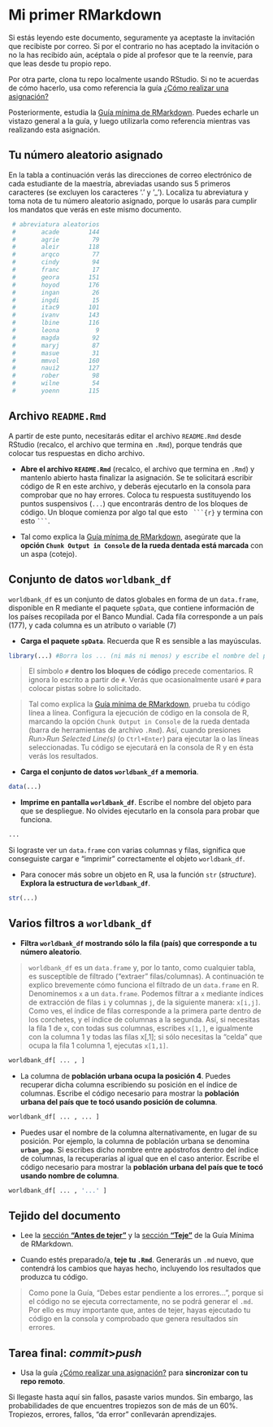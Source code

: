 
<!-- Este .md fue generado a partir del .Rmd homónimo. Edítese el .Rmd -->

# Mi primer RMarkdown

Si estás leyendo este documento, seguramente ya aceptaste la invitación
que recibiste por correo. Si por el contrario no has aceptado la
invitación o no la has recibido aún, acéptala o pide al profesor que te
la reenvíe, para que leas desde tu propio repo.

Por otra parte, clona tu repo localmente usando RStudio. Si no te
acuerdas de cómo hacerlo, usa como referencia la guía [¿Cómo realizar
una
asignación?](https://github.com/maestria-geotel-201902/material-de-apoyo/blob/master/ref/como-hacer-una-asignacion.md)

Posteriormente, estudia la [Guía mínima de
RMarkdown](https://github.com/maestria-geotel-201902/material-de-apoyo/blob/master/ref/guia-minima-de-rmarkdown.md).
Puedes echarle un vistazo general a la guía, y luego utilizarla como
referencia mientras vas realizando esta asignación.

## Tu número aleatorio asignado

En la tabla a continuación verás las direcciones de correo electrónico
de cada estudiante de la maestría, abreviadas usando sus 5 primeros
caracteres (se excluyen los caracteres ‘.’ y ’\_’). Localiza tu
abreviatura y toma nota de tu número aleatorio asignado, porque lo
usarás para cumplir los mandatos que verás en este mismo documento.

``` r
 # abreviatura aleatorios
 #       acade        144
 #       agrie         79
 #       aleir        118
 #       arqco         77
 #       cindy         94
 #       franc         17
 #       geora        151
 #       hoyod        176
 #       ingan         26
 #       ingdi         15
 #       itac9        101
 #       ivanv        143
 #       lbine        116
 #       leona          9
 #       magda         92
 #       maryj         87
 #       masue         31
 #       mmvol        160
 #       naui2        127
 #       rober         98
 #       wilne         54
 #       yoenn        115
```

## Archivo `README.Rmd`

A partir de este punto, necesitarás editar el archivo `README.Rmd` desde
RStudio (recalco, el archivo que termina en `.Rmd`), porque tendrás que
colocar tus respuestas en dicho archivo.

  - **Abre el archivo `README.Rmd`** (recalco, el archivo que termina en
    `.Rmd`) y mantenlo abierto hasta finalizar la asignación. Se te
    solicitará escribir código de R en este archivo, y deberás
    ejecutarlo en la consola para comprobar que no hay errores. Coloca
    tu respuesta sustituyendo los puntos suspensivos (`...`) que
    encontrarás dentro de los bloques de código. Un bloque comienza por
    algo tal que esto ` ```{r}` y termina con esto ` ``` `.

  - Tal como explica la [Guía mínima de
    RMarkdown](https://github.com/maestria-geotel-201902/material-de-apoyo/blob/master/ref/guia-minima-de-rmarkdown.md),
    asegúrate que la **opción `Chunk Output in Console` de la rueda
    dentada está marcada** con un aspa (cotejo).

## Conjunto de datos `worldbank_df`

`worldbank_df` es un conjunto de datos globales en forma de un
`data.frame`, disponible en R mediante el paquete `spData`, que contiene
información de los países recopilada por el Banco Mundial. Cada fila
corresponde a un país (177), y cada columna es un atributo o variable
(7)

  - **Carga el paquete `spData`**. Recuerda que R es sensible a las
    mayúsculas.

<!-- end list -->

``` r
library(...) #Borra los ... (ni más ni menos) y escribe el nombre del paquete.
```

> El símbolo `#` **dentro los bloques de código** precede comentarios. R
> ignora lo escrito a partir de `#`. Verás que ocasionalmente usaré `#`
> para colocar pistas sobre lo solicitado.

> Tal como explica la [Guía mínima de
> RMarkdown](https://github.com/maestria-geotel-201902/material-de-apoyo/blob/master/ref/guia-minima-de-rmarkdown.md),
> prueba tu código línea a línea. Configura la ejecución de código en la
> consola de R, marcando la opción `Chunk Output in Console` de la rueda
> dentada (barra de herramientas de archivo `.Rmd`). Así, cuando
> presiones *Run\>Run Selected Line(s)* (o `Ctrl+Enter`) para ejecutar
> la o las líneas seleccionadas. Tu código se ejecutará en la consola de
> R y en ésta verás los resultados.

  - **Carga el conjunto de datos `worldbank_df` a memoria**.

<!-- end list -->

``` r
data(...)
```

  - **Imprime en pantalla `worldbank_df`**. Escribe el nombre del objeto
    para que se despliegue. No olvides ejecutarlo en la consola para
    probar que funciona.

<!-- end list -->

``` r
...
```

Si lograste ver un `data.frame` con varias columnas y filas, significa
que conseguiste cargar e “imprimir” correctamente el objeto
`worldbank_df`.

  - Para conocer más sobre un objeto en R, usa la función `str`
    (*structure*). **Explora la estructura de `worldbank_df`**.

<!-- end list -->

``` r
str(...)
```

## Varios filtros a `worldbank_df`

  - **Filtra `worldbank_df` mostrando sólo la fila (país) que
    corresponde a tu número aleatorio**.

> `worldbank_df` es un `data.frame` y, por lo tanto, como cualquier
> tabla, es susceptible de filtrado (“extraer” filas/columnas). A
> continuación te explico brevemente cómo funciona el filtrado de un
> `data.frame` en R. Denominemos `x` a un `data.frame`. Podemos filtrar
> a `x` mediante índices de extracción de filas `i` y columnas `j`, de
> la siguiente manera: `x[i,j]`. Como ves, el índice de filas
> corresponde a la primera parte dentro de los corchetes, y el índice de
> columnas a la segunda. Así, si necesitas la fila 1 de `x`, con todas
> sus columnas, escribes `x[1,]`, e igualmente con la columna 1 y todas
> las filas x\[,1\]; si sólo necesitas la “celda” que ocupa la fila 1
> columna 1, ejecutas `x[1,1]`.

``` r
worldbank_df[ ... , ] 
```

  - La columna de **población urbana ocupa la posición 4**. Puedes
    recuperar dicha columna escribiendo su posición en el índice de
    columnas. Escribe el código necesario para mostrar la **población
    urbana del país que te tocó usando posición de columna**.

<!-- end list -->

``` r
worldbank_df[ ... , ... ] 
```

  - Puedes usar el nombre de la columna alternativamente, en lugar de su
    posición. Por ejemplo, la columna de población urbana se denomina
    **`urban_pop`**. Si escribes dicho nombre entre apóstrofos dentro
    del índice de columnas, la recuperarías al igual que en el caso
    anterior. Escribe el código necesario para mostrar la **población
    urbana del país que te tocó usando nombre de columna**.

<!-- end list -->

``` r
worldbank_df[ ... , '...' ] 
```

## Tejido del documento

  - Lee la [sección **“Antes de
    tejer”**](https://github.com/maestria-geotel-201902/material-de-apoyo/blob/master/ref/guia-minima-de-rmarkdown.md#antes-de-tejer)
    y la [sección
    **“Teje”**](https://github.com/maestria-geotel-201902/material-de-apoyo/blob/master/ref/guia-minima-de-rmarkdown.md#teje)
    de la Guía Mínima de RMarkdown.

  - Cuando estés preparado/a, **teje tu `.Rmd`**. Generarás un `.md`
    nuevo, que contendrá los cambios que hayas hecho, incluyendo los
    resultados que produzca tu código.

> Como pone la Guía, “Debes estar pendiente a los errores…”, porque si
> el código no se ejecuta correctamente, no se podrá generar el `.md`.
> Por ello es muy importante que, antes de tejer, hayas ejecutado tu
> código en la consola y comprobado que genera resultados sin errores.

## Tarea final: *commit*\>*push*

  - Usa la guía [¿Cómo realizar una
    asignación?](https://github.com/maestria-geotel-201902/material-de-apoyo/blob/master/ref/como-hacer-una-asignacion.md)
    para **sincronizar con tu repo remoto**.

Si llegaste hasta aquí sin fallos, pasaste varios mundos. Sin embargo,
las probabilidades de que encuentres tropiezos son de más de un 60%.
Tropiezos, errores, fallos, “da error” conllevarán aprendizajes.
